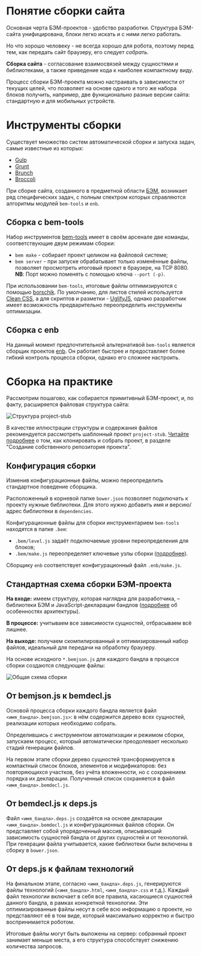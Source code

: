 # Понятие сборки сайта

Основная черта БЭМ-проектов - удобство разработки. Структура БЭМ-сайта унифицирована, блоки легко искать и с ними легко работать.

Но что хорошо человеку - не всегда хорошо для робота, поэтому перед тем, как передать сайт браузеру, его следует *собрать*.

**Сборка сайта** - согласование взаимосвязей между сущностями и библиотеками, а также приведение кода к наиболее компактному виду.

Процесс сборки БЭМ-проекта можно настраивать в зависимости от текущих целей, что позволяет на основе одного и того же набора блоков получить, например, две функционально разные версии сайта: стандартную и для мобильных устройств.

# Инструменты сборки

Существует множество систем автоматической сборки и запуска задач, самые известные из которых:

* [Gulp](http://gulpjs.com/)
* [Grunt](http://gruntjs.com/)
* [Brunch](http://brunch.io/)
* [Broccoli](https://www.npmjs.org/package/broccoli)

При сборке сайта, созданного в предметной области [БЭМ](http://ru.bem.info/method/definitions/), возникает ряд специфических задач, с полным спектром которых справляются алгоритмы модулей `bem-tools` и `enb`.

## Сборка с bem-tools

Набор инструментов [bem-tools](http://ru.bem.info/tools/bem/bem-tools/) имеет в своём арсенале две команды, соответствующие двум режимам сборки:

* `bem make` - собирает проект целиком на файловой системе;
* `bem server` - при запуске обрабатывает только изменённые файлы, позволяет просмотреть итоговый проект в браузере, на TCP 8080.
**NB**: Порт можно поменять с помощью ключа `--port (-p)`.

При использовании `bem-tools`, итоговые файлы оптимизируются с помощью [borschik](http://ru.bem.info/tools/optimizers/borschik/). По умолчанию, для листов стилей используется [Clean CSS](http://cleancss.com/), а для скриптов и разметки - [UglifyJS](https://github.com/mishoo/UglifyJS), однако разработчик имеет возможность предварительно переопределить инструменты оптимизации. 

## Сборка с enb

На данный момент предпочтительной альтернативой `bem-tools` является сборщик проектов [enb](http://enb-make.info/). Он работает быстрее и предоставляет более гибкий контроль процесса сборки, однако его сложнее настроить.

# Сборка на практике

Рассмотрим пошагово, как собирается примитивный БЭМ-проект, и, по факту, расширяется файловая структура сайта:

![Структура project-stub](https://img-fotki.yandex.ru/get/5819/158800653.0/0_10fc2c_c301a191_orig)

В качестве иллюстрации структуры и содержания файлов рекомендуется рассмотреть шаблонный проект `project-stub`. [Читайте подробнее](http://ru.bem.info/tutorials/start-with-project-stub/) о том, как клонировать и собрать проект, в разделе "Создание собственного репозитория проекта".

## Конфигурация сборки

Изменив конфигурационные файлы, можно переопределить стандартное поведение сборщика.

Расположенный в корневой папке `bower.json` позволяет подключать к проекту нужные библиотеки. Для этого нужно добавить имя и версию/адрес библиотеки в `dependencies`.

Конфигурационные файлы для сборки инструментарием `bem-tools` находятся в папке `.bem`:

* `.bem/level.js` задаёт подключаемые уровни переопределения для блоков;
* `.bem/make.js` переопределяет ключевые узлы сборки ([подробнее](http://ru.bem.info/tools/bem/bem-tools/customization/)).

Сборщику `enb` соответствует конфигурационный файл `.enb/make.js`.

## Стандартная схема сборки БЭМ-проекта

**На входе:** имеем структуру, которая наглядна для разработчика, – библиотеки БЭМ и JavaScript-декларации бандлов ([подробнее](http://ru.bem.info/tools/bem/bem-tools/tech-modules/) об особенностях архитектуры).

**В процессе:** учитываем все зависимости сущностей, отбрасываем всё лишнее.

**На выходе:** получаем скомпилированный и оптимизированный набор файлов, идеальный для передачи на обработку браузеру.

На основе исходного `*.bemjson.js` для каждого бандла в процессе сборки создаются следующие файлы: 

![Общая схема сборки](http://img-fotki.yandex.ru/get/6837/158800653.0/0_10741c_bfcdd557_orig)

## От bemjson.js к bemdecl.js

Основой процесса сборки каждого бандла является файл `<имя_бандла>.bemjson.js>`: в нём содержится дерево всех сущностей, реализации которых необходимо собрать.

Определившись с инструментом автоматизации и режимом сборки, запускаем процесс, который автоматически преодолевает несколько стадий генерации файлов.

На первом этапе сборки дерево сущностей трансформируется в компактный список блоков, элементов и модификаторов: без повторяющихся участков, без учёта вложенности, но с сохранением порядка их декларации. Полученный список сохраняется в файл `<имя_бандла>.bemdecl.js`.

## От bemdecl.js к deps.js

Файл `<имя_бандла>.deps.js` создаётся на основе декларации `<имя_бандла>.bemdecl.js` и конфигурационных файлов сборки. Он представляет собой упорядоченный массив, описывающий зависимость сущностей бандла от других сущностей и от технологий. При генерации файла учитывается, какие библиотеки были включены в сборку в `bower.json`.

## От deps.js к файлам технологий

На финальном этапе, согласно `<имя_бандла>.deps.js`, генерируются файлы технологий (`<имя_бандла>.html`, `<имя_бандла>.css` и т.д.). Каждый файл технологии включает в себя все правила, касающиеся сущностей данного бандла, в рамках конкретной технологии. Эти оптимизированные файлы несут в себе всю информацию о проекте, но представляют её в том виде, который максимально корректно и быстро воспринимается роботом.

Итоговые файлы могут быть выложены на сервер: собранный проект занимает меньше места, а его структура способствует снижению количества запросов.

